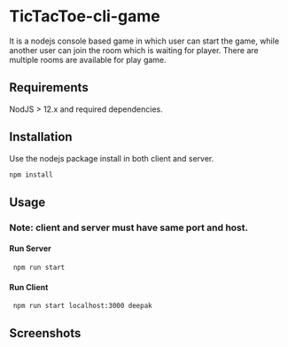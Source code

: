# TicTacToe-cli-game

It is a nodejs console based game in which user can start the game, while another user can join the room which is waiting for player. There are multiple rooms are available for play game.

## Requirements
NodJS > 12.x and required dependencies.

## Installation

Use the nodejs package install in both client and server.

```bash
npm install
```

## Usage
### Note: client and server must have same port and host.
#### Run Server
     npm run start

#### Run Client
     npm run start localhost:3000 deepak

## Screenshots
